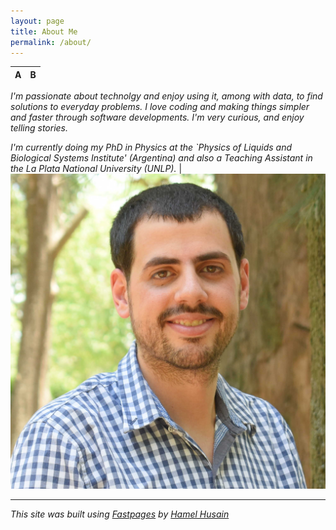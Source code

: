 ```yaml
---
layout: page
title: About Me
permalink: /about/
---
```



A|B
---|---
*I'm passionate about technolgy and enjoy using it, among with data, to find solutions to everyday problems. I love coding and making things simpler and faster through software developments.  I'm very curious, and enjoy telling stories.*

*I'm currently doing my PhD in Physics at the `Physics of Liquids and Biological Systems Institute' (Argentina) and also a Teaching Assistant in the La Plata National University (UNLP).*    | ![](https://raw.githubusercontent.com/Raudcu/blog/master/images/me.jpg)

---

*This site was built using [Fastpages](https://github.com/fastai/fastpages) by [Hamel Husain](https://github.com/hamelsmu)*
